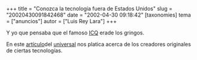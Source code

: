 +++
title = "Conozca la tecnología fuera de Estados Unidos"
slug = "20020430091842468"
date = "2002-04-30 09:18:42"
[taxonomies]
tema = ["anuncios"]
autor = ["Luis Rey Lara"]
+++

  
Y yo que pensaba que el famoso [ICQ](http://www.icq.com) erade los
gringos.

En este
[artículo](http://www.el-universal.com.mx/pls/impreso/noticia_supl.html?id_articulo=4851&tabla=articulos)del
[universal](http://www.el-universal.com.mx/) nos platica acerca de los
creadores originales de ciertas tecnologías.

